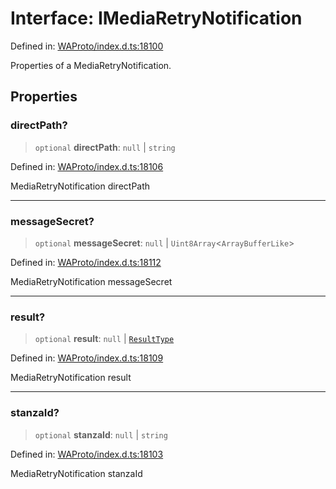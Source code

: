 # Interface: IMediaRetryNotification

Defined in: [WAProto/index.d.ts:18100](https://github.com/Fokusdotid/bail/blob/c004679536d41fcf32da31cecf70d3991dfa31b5/WAProto/index.d.ts#L18100)

Properties of a MediaRetryNotification.

## Properties

### directPath?

> `optional` **directPath**: `null` \| `string`

Defined in: [WAProto/index.d.ts:18106](https://github.com/Fokusdotid/bail/blob/c004679536d41fcf32da31cecf70d3991dfa31b5/WAProto/index.d.ts#L18106)

MediaRetryNotification directPath

***

### messageSecret?

> `optional` **messageSecret**: `null` \| `Uint8Array`\<`ArrayBufferLike`\>

Defined in: [WAProto/index.d.ts:18112](https://github.com/Fokusdotid/bail/blob/c004679536d41fcf32da31cecf70d3991dfa31b5/WAProto/index.d.ts#L18112)

MediaRetryNotification messageSecret

***

### result?

> `optional` **result**: `null` \| [`ResultType`](../namespaces/MediaRetryNotification/enumerations/ResultType.md)

Defined in: [WAProto/index.d.ts:18109](https://github.com/Fokusdotid/bail/blob/c004679536d41fcf32da31cecf70d3991dfa31b5/WAProto/index.d.ts#L18109)

MediaRetryNotification result

***

### stanzaId?

> `optional` **stanzaId**: `null` \| `string`

Defined in: [WAProto/index.d.ts:18103](https://github.com/Fokusdotid/bail/blob/c004679536d41fcf32da31cecf70d3991dfa31b5/WAProto/index.d.ts#L18103)

MediaRetryNotification stanzaId
